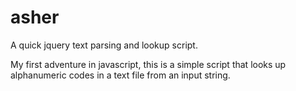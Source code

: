 asher
=====

A quick jquery text parsing and lookup script.

My first adventure in javascript, this is a simple script that looks up alphanumeric codes in a text file from an input string.
